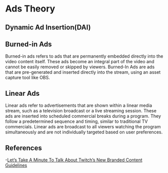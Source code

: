 # Ads Theory

## Dynamic Ad Insertion(DAI)

## Burned-in Ads
Burned-in ads refers to ads that are permanently embedded directly into the video content itself. These ads become an integral part of the video and cannot be easily removed or skipped by viewers. 
Burned-In Ads are ads that are pre-generated and inserted directly into the stream, using an asset capture tool like OBS.

## Linear Ads
Linear ads refer to advertisements that are shown within a linear media stream, such as a television broadcast or a live streaming session. 
These ads are inserted into scheduled commercial breaks during a program. They follow a predetermined sequence and timing, similar to traditional TV commercials. 
Linear ads are broadcast to all viewers watching the program simultaneously and are not individually targeted based on user preferences.

## References
-[Let’s Take A Minute To Talk About Twitch’s New Branded Content Guidelines](https://medium.com/@MyLawyerFriend/lets-take-a-minute-to-talk-about-twitch-s-new-branded-content-guidelines-8cda2cc43c92#:~:text=Burned%2DIn%20Ads%20are%20ads,asset%20capture%20tool%20like%20OBS.)


